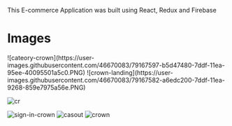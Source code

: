 This E-commerce Application was built using React, Redux and Firebase

<h1>Images</h1>
![cateory-crown](https://user-images.githubusercontent.com/46670083/79167597-b5d47480-7ddf-11ea-95ee-40095501a5c0.PNG)
![crown-landing](https://user-images.githubusercontent.com/46670083/79167582-a6edc200-7ddf-11ea-9268-859e7975a56e.PNG)

![cr](https://user-images.githubusercontent.com/46670083/79167578-a523fe80-7ddf-11ea-88db-8db628486249.PNG)

![sign-in-crown](https://user-images.githubusercontent.com/46670083/79167552-963d4c00-7ddf-11ea-9cc4-7b9888ecd9a2.PNG)
![casout](https://user-images.githubusercontent.com/46670083/79167555-976e7900-7ddf-11ea-959d-cd3bfabbba69.PNG)
![crown](https://user-images.githubusercontent.com/46670083/79167575-a2c1a480-7ddf-11ea-84d7-3ac8a830a8cc.PNG)

